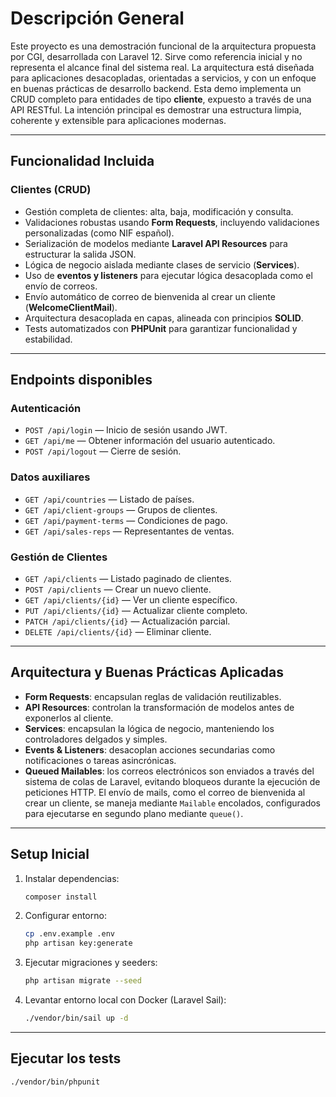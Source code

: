 # Descripción General

Este proyecto es una demostración funcional de la arquitectura propuesta por CGI, desarrollada con Laravel 12. Sirve como referencia inicial y no representa el alcance final del sistema real.
La arquitectura está diseñada para aplicaciones desacopladas, orientadas a servicios, y con un enfoque en buenas prácticas de desarrollo backend.
Esta demo implementa un CRUD completo para entidades de tipo **cliente**, expuesto a través de una API RESTful. La intención principal es demostrar una estructura limpia, coherente y extensible para aplicaciones modernas.

---

## Funcionalidad Incluida

### Clientes (CRUD)

- Gestión completa de clientes: alta, baja, modificación y consulta.
- Validaciones robustas usando **Form Requests**, incluyendo validaciones personalizadas (como NIF español).
- Serialización de modelos mediante **Laravel API Resources** para estructurar la salida JSON.
- Lógica de negocio aislada mediante clases de servicio (**Services**).
- Uso de **eventos y listeners** para ejecutar lógica desacoplada como el envío de correos.
- Envío automático de correo de bienvenida al crear un cliente (**WelcomeClientMail**).
- Arquitectura desacoplada en capas, alineada con principios **SOLID**.
- Tests automatizados con **PHPUnit** para garantizar funcionalidad y estabilidad.

---

## Endpoints disponibles

### Autenticación

- `POST /api/login` — Inicio de sesión usando JWT.
- `GET /api/me` — Obtener información del usuario autenticado.
- `POST /api/logout` — Cierre de sesión.

### Datos auxiliares

- `GET /api/countries` — Listado de países.
- `GET /api/client-groups` — Grupos de clientes.
- `GET /api/payment-terms` — Condiciones de pago.
- `GET /api/sales-reps` — Representantes de ventas.

### Gestión de Clientes

- `GET /api/clients` — Listado paginado de clientes.
- `POST /api/clients` — Crear un nuevo cliente.
- `GET /api/clients/{id}` — Ver un cliente específico.
- `PUT /api/clients/{id}` — Actualizar cliente completo.
- `PATCH /api/clients/{id}` — Actualización parcial.
- `DELETE /api/clients/{id}` — Eliminar cliente.

---

## Arquitectura y Buenas Prácticas Aplicadas

- **Form Requests**: encapsulan reglas de validación reutilizables.
- **API Resources**: controlan la transformación de modelos antes de exponerlos al cliente.
- **Services**: encapsulan la lógica de negocio, manteniendo los controladores delgados y simples.
- **Events & Listeners**: desacoplan acciones secundarias como notificaciones o tareas asincrónicas.
- **Queued Mailables**: los correos electrónicos son enviados a través del sistema de colas de Laravel, evitando bloqueos durante la ejecución de peticiones HTTP. El envío de mails, como el correo de bienvenida al crear un cliente, se maneja mediante `Mailable` encolados, configurados para ejecutarse en segundo plano mediante `queue()`.

---

## Setup Inicial

1. Instalar dependencias:
   ```bash
   composer install
   ```

2. Configurar entorno:
   ```bash
   cp .env.example .env
   php artisan key:generate
   ```

3. Ejecutar migraciones y seeders:
   ```bash
   php artisan migrate --seed
   ```

4. Levantar entorno local con Docker (Laravel Sail):
   ```bash
   ./vendor/bin/sail up -d
   ```

---

## Ejecutar los tests

```bash
./vendor/bin/phpunit
```
